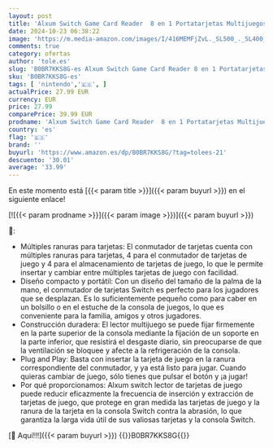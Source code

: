 ```yaml
---
layout: post
title: 'Alxum Switch Game Card Reader  8 en 1 Portatarjetas Multijuegos Compatible para Nintendo con 4 Gaming Card Switcher y 4 para Almacenamiento'
date: 2024-10-23 06:38:22
image: 'https://m.media-amazon.com/images/I/416MEMFjZvL._SL500_._SL400_.jpg'
comments: true
category: ofertas
author: 'tole.es'
slug: 'B0BR7KKS8G-es Alxum Switch Game Card Reader 8 en 1 Portatarjetas...'
sku: 'B0BR7KKS8G-es'
tags: [ 'nintendo','🇪🇸', ]
actualPrice: 27.99 EUR
currency: EUR
price: 27.99
comparePrice: 39.99 EUR
prodname: 'Alxum Switch Game Card Reader  8 en 1 Portatarjetas Multijuegos Compatible para Nintendo con 4 Gaming Card Switcher y 4 para Almacenamiento'
country: 'es'
flag: '🇪🇸'
brand: ''
buyurl: 'https://www.amazon.es/dp/B0BR7KKS8G/?tag=tolees-21'
descuento: '30.01'
average: '33.99'
---
```


En este momento está [{{< param title >}}]({{< param buyurl >}}) en el siguiente enlace!

[![{{< param prodname >}}]({{< param image >}})]({{< param buyurl >}})

🔎:

- Múltiples ranuras para tarjetas: El conmutador de tarjetas cuenta con múltiples ranuras para tarjetas, 4 para el conmutador de tarjetas de juego y 4 para el almacenamiento de tarjetas de juego, lo que le permite insertar y cambiar entre múltiples tarjetas de juego con facilidad.
- Diseño compacto y portátil: Con un diseño del tamaño de la palma de la mano, el conmutador de tarjetas Switch es perfecto para los jugadores que se desplazan. Es lo suficientemente pequeño como para caber en un bolsillo o en el estuche de la consola de juegos, lo que es conveniente para la familia, amigos y otros jugadores.
- Construcción duradera: El lector multijuego se puede fijar firmemente en la parte superior de la consola mediante la fijación de un soporte en la parte inferior, que resistirá el desgaste diario, sin preocuparse de que la ventilación se bloquee y afecte a la refrigeración de la consola.
- Plug and Play: Basta con insertar la tarjeta de juego en la ranura correspondiente del conmutador, y ya está listo para jugar. Cuando quieras cambiar de juego, sólo tienes que pulsar el botón y ¡a jugar!
- Por qué proporcionamos: Alxum switch lector de tarjetas de juego puede reducir eficazmente la frecuencia de inserción y extracción de tarjetas de juego, que protege en gran medida las tarjetas de juego y la ranura de la tarjeta en la consola Switch contra la abrasión, lo que garantiza la larga vida útil de sus valiosas tarjetas y la consola Switch.

[🛒 Aquí!!!]({{< param buyurl >}})
{{<world>}}B0BR7KKS8G{{</world>}}
